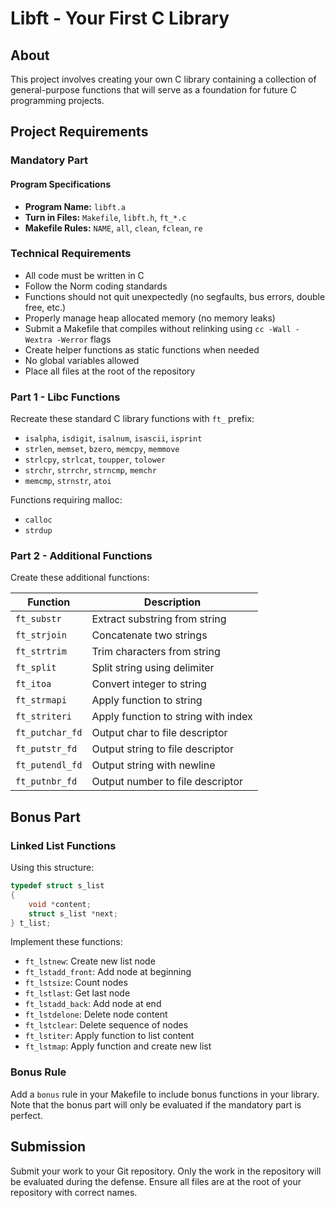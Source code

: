 # Libft - Your First C Library

## About
This project involves creating your own C library containing a collection of general-purpose functions that will serve as a foundation for future C programming projects.

## Project Requirements

### Mandatory Part
#### Program Specifications
- **Program Name:** `libft.a`
- **Turn in Files:** `Makefile`, `libft.h`, `ft_*.c`
- **Makefile Rules:** `NAME`, `all`, `clean`, `fclean`, `re`

### Technical Requirements
- All code must be written in C
- Follow the Norm coding standards
- Functions should not quit unexpectedly (no segfaults, bus errors, double free, etc.)
- Properly manage heap allocated memory (no memory leaks)
- Submit a Makefile that compiles without relinking using `cc -Wall -Wextra -Werror` flags
- Create helper functions as static functions when needed
- No global variables allowed
- Place all files at the root of the repository

### Part 1 - Libc Functions
Recreate these standard C library functions with `ft_` prefix:
- `isalpha`, `isdigit`, `isalnum`, `isascii`, `isprint`
- `strlen`, `memset`, `bzero`, `memcpy`, `memmove`
- `strlcpy`, `strlcat`, `toupper`, `tolower`
- `strchr`, `strrchr`, `strncmp`, `memchr`
- `memcmp`, `strnstr`, `atoi`

Functions requiring malloc:
- `calloc`
- `strdup`

### Part 2 - Additional Functions
Create these additional functions:

| Function | Description |
|----------|-------------|
| `ft_substr` | Extract substring from string |
| `ft_strjoin` | Concatenate two strings |
| `ft_strtrim` | Trim characters from string |
| `ft_split` | Split string using delimiter |
| `ft_itoa` | Convert integer to string |
| `ft_strmapi` | Apply function to string |
| `ft_striteri` | Apply function to string with index |
| `ft_putchar_fd` | Output char to file descriptor |
| `ft_putstr_fd` | Output string to file descriptor |
| `ft_putendl_fd` | Output string with newline |
| `ft_putnbr_fd` | Output number to file descriptor |

## Bonus Part
### Linked List Functions
Using this structure:
```c
typedef struct s_list
{
    void *content;
    struct s_list *next;
} t_list;
```

Implement these functions:
- `ft_lstnew`: Create new list node
- `ft_lstadd_front`: Add node at beginning
- `ft_lstsize`: Count nodes
- `ft_lstlast`: Get last node
- `ft_lstadd_back`: Add node at end
- `ft_lstdelone`: Delete node content
- `ft_lstclear`: Delete sequence of nodes
- `ft_lstiter`: Apply function to list content
- `ft_lstmap`: Apply function and create new list

### Bonus Rule
Add a `bonus` rule in your Makefile to include bonus functions in your library. Note that the bonus part will only be evaluated if the mandatory part is perfect.

## Submission
Submit your work to your Git repository. Only the work in the repository will be evaluated during the defense. Ensure all files are at the root of your repository with correct names.
